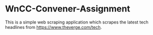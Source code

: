 # WnCC-Convener-Assignment
This is a simple web scraping application which scrapes the latest tech headlines from https://www.theverge.com/tech.
